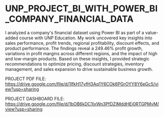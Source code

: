 # UNP_PROJECT_BI_WITH_POWER_BI_COMPANY_FINANCIAL_DATA

I analyzed a company's financial dataset using Power BI as part of a value-added course with UNP Education. My work uncovered key insights into sales performance, profit trends, regional profitability, discount effects, and product performance. The findings reveal a 249.46% profit growth, variations in profit margins across different regions, and the impact of high and low-margin products. Based on these insights, I provided strategic recommendations to optimize pricing, discount strategies, inventory management, and sales expansion to drive sustainable business growth.

PROJECT PDF FILE:  https://drive.google.com/file/d/1lfkH17yfH3Aq1Y6COk6PGrOYY8Y6eGc5/view?usp=sharing


PROJECT DASHBOARD FILE: https://drive.google.com/file/d/1bOB6kDC1IxWn3PfDZIMddHEi0RTGPMvM/view?usp=sharing
